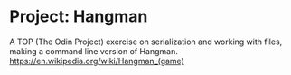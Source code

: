 # Project: Hangman

A TOP (The Odin Project) exercise on serialization and working with files, making a command line version of Hangman. https://en.wikipedia.org/wiki/Hangman_(game)
